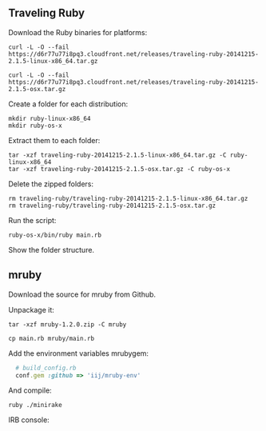 ## Traveling Ruby

Download the Ruby binaries for platforms:

```shell
curl -L -O --fail https://d6r77u77i8pq3.cloudfront.net/releases/traveling-ruby-20141215-2.1.5-linux-x86_64.tar.gz

curl -L -O --fail https://d6r77u77i8pq3.cloudfront.net/releases/traveling-ruby-20141215-2.1.5-osx.tar.gz
```
Create a folder for each distribution:

```shell
mkdir ruby-linux-x86_64
mkdir ruby-os-x
```

Extract them to each folder:

```shell
tar -xzf traveling-ruby-20141215-2.1.5-linux-x86_64.tar.gz -C ruby-linux-x86_64
tar -xzf traveling-ruby-20141215-2.1.5-osx.tar.gz -C ruby-os-x
```

Delete the zipped folders:

```shell
rm traveling-ruby/traveling-ruby-20141215-2.1.5-linux-x86_64.tar.gz
rm traveling-ruby/traveling-ruby-20141215-2.1.5-osx.tar.gz
```

Run the script:

```shell
ruby-os-x/bin/ruby main.rb
```

Show the folder structure.

## mruby

Download the source for mruby from Github.

Unpackage it:

```shell
tar -xzf mruby-1.2.0.zip -C mruby
```

```shell
cp main.rb mruby/main.rb
```

Add the environment variables mrubygem:

```ruby
  # build_config.rb
  conf.gem :github => 'iij/mruby-env'
```

And compile:

```shell
ruby ./minirake
```

IRB console:

```bash

```
